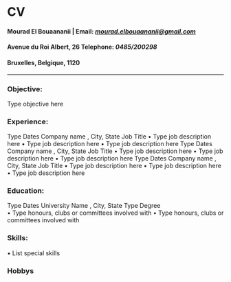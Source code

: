 # CV
#### **Mourad El Bouaananii** | Email:  ***mourad.elbouaananii@gmail.com***
#### Avenue du Roi Albert, 26 Telephone:  ***0485/200298***      
#### Bruxelles, Belgique, 1120
______________________________________________________________________________ 
### Objective:
Type objective here 
### Experience:
Type Dates 
Company name
, City, State 
Job Title 
•
Type job description here 
•
Type job description here 
•
Type job description here 
Type Dates 
Company name
, City, State 
Job Title 
•
Type job description here 
•
Type job description here 
•
Type job description here 
Type Dates 
Company name
, City, State 
Job Title 
•
Type job description here 
•
Type job description here 
•
Type job description here 
### Education: 
Type Dates 
University Name
, City, State 
Type Degree  
•
Type honours, clubs or committees involved with 
•
Type honours, clubs or committees involved with 
### Skills: 
•
List special skills 

### Hobbys
